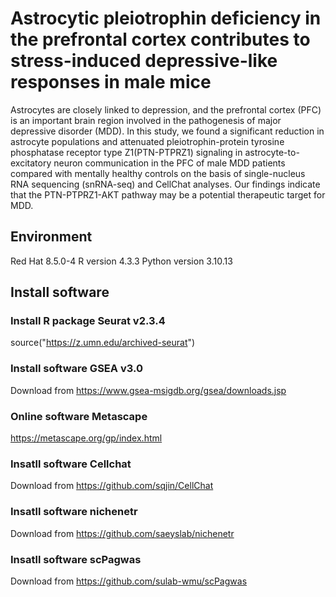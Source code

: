 # Astrocytic pleiotrophin deficiency in the prefrontal cortex contributes to stress-induced depressive-like responses in male mice
Astrocytes are closely linked to depression, and the prefrontal cortex (PFC) is an important brain region involved in the pathogenesis of major depressive disorder (MDD). In this study, we found a significant reduction in astrocyte populations and attenuated pleiotrophin-protein tyrosine phosphatase receptor type Z1(PTN-PTPRZ1) signaling in astrocyte-to-excitatory neuron communication in the PFC of male MDD patients compared with mentally healthy controls on the basis of single-nucleus RNA sequencing (snRNA-seq) and CellChat analyses. Our findings indicate that the PTN-PTPRZ1-AKT pathway may be a potential therapeutic target for MDD.

## Environment
Red Hat 8.5.0-4 R version 4.3.3 Python version 3.10.13

## Install software
### Install R package Seurat v2.3.4
source("https://z.umn.edu/archived-seurat")
### Install software GSEA v3.0
Download from https://www.gsea-msigdb.org/gsea/downloads.jsp	
### Online software Metascape
https://metascape.org/gp/index.html	
### Insatll software Cellchat
Download from https://github.com/sqjin/CellChat
### Insatll software nichenetr
Download from https://github.com/saeyslab/nichenetr
### Insatll software scPagwas
Download from https://github.com/sulab-wmu/scPagwas
